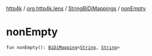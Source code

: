 [http4k](../../index.md) / [org.http4k.lens](../index.md) / [StringBiDiMappings](index.md) / [nonEmpty](./non-empty.md)

# nonEmpty

`fun nonEmpty(): `[`BiDiMapping`](../-bi-di-mapping/index.md)`<`[`String`](https://kotlinlang.org/api/latest/jvm/stdlib/kotlin/-string/index.html)`, `[`String`](https://kotlinlang.org/api/latest/jvm/stdlib/kotlin/-string/index.html)`>`